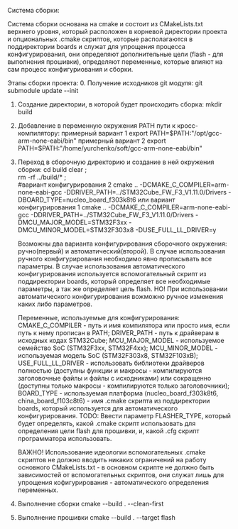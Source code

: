 Система сборки:

Система сборки основана на cmake и состоит из CMakeLists.txt верхнего уровня, который расположен в корневой директории проекта и опциональных .cmake скриптов, которые располагаются в поддиректории boards и служат для упрощения процесса конфигурирования, они определяют дополнительные цели (flash - для выполнения прошивки), определяют переменные, которые влияют на сам процесс конфигуриования и сборки.

Этапы сборки проекта:
0. Получение исходников git модуля:
	git submodule update --init
1. Создание директории, в которой будет происходить сборка:
	mkdir build

2. Добавление в переменную окружения PATH пути к кросс-компилятору:
	примерный вариант 1
	export PATH=$PATH:"/opt/gcc-arm-none-eabi/bin"
	примерный вариант 2
	export PATH=$PATH:"/home/yurchenko/soft/gcc-arm-none-eabi/bin"

3. Переход в сборочную директорию и создание в ней окружения сборки:
	cd build
	clear ;\
	rm -rf ../build/* ;\
	#вариант конфигурирования 2
	cmake .. -DCMAKE_C_COMPILER=arm-none-eabi-gcc -DDRIVER_PATH=../STM32Cube_FW_F3_V1.11.0/Drivers -DBOARD_TYPE=nucleo_board_f303k8t6
		или
	вариант конфигурирования 1
	cmake .. -DCMAKE_C_COMPILER=arm-none-eabi-gcc -DDRIVER_PATH=../STM32Cube_FW_F3_V1.11.0/Drivers -DMCU_MAJOR_MODEL=STM32F3xx -DMCU_MINOR_MODEL=STM32F303x8 -DUSE_FULL_LL_DRIVER=y
	
	Возможны два варианта конфигурирования сборочного окружения: ручно(первый) и автоматический(второй).
	В случае использования ручного конфигурирования необходимо явно прописывать все параметры.
	В случае использования автоматического конфигурирования используется вспомогательный скрипт из поддиректории boards, который определяет все необходимые параметры, а так же определяет цель flash.
	НО! При использовании автоматического конфигурирования вожможно ручное изменения каких либо параметров.
	
	Переменные, используемые для конфигурирования:
	CMAKE_C_COMPILER - путь и имя компилятора или просто имя, если путь к нему прописан в PATH;
	DRIVER_PATH - путь к драйверам в исходных кодах STM32Cube;
	MCU_MAJOR_MODEL - используемое семейство SoC (STM32F3xx, STM32F4xx);
	MCU_MINOR_MODEL - используемая модель SoC (STM32F303x8, STM32F103xB);
	USE_FULL_LL_DRIVER - использовать библиотеки драйверов полностью (доступны функции и макросы - компилируются заголовочные файлы и файлы с исходниками) или сокращенно (доступны только макросы - компилируются только заголовочники);
	BOARD_TYPE - используемая платформа (nucleo_board_f303k8t6, china_board_f103c8t6) - имя .cmake скрипта из поддиректории boards, который используется для автоматического конфигурирования.
	TODO: Ввести параметр FLASHER_TYPE, который будет определять, какой .cmake скрипт использовать для определения цели flash для прошивки, и, какой .cfg скрипт программатора использовать.
	
	ВАЖНО! Использование идеологии вспомогательных .cmake скриптов не должно вводить никаких ограничений на работу основного CMakeLists.txt - в основном скрипте не должно быть зависимостей от вспомогательных скриптов, они служат лишь для упрощения кофигурирования - автоматического определения переменных.
	
4. Выполнение сборки
	cmake --build . --clean-first

5. Выполнение прошивки
	cmake --build . --target flash
